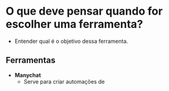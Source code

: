 # O que deve pensar quando for escolher uma ferramenta?
- Entender qual é o objetivo dessa ferramenta.
## Ferramentas
- **Manychat**
	- Serve para criar automações de 